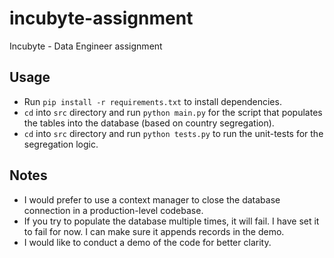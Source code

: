 # incubyte-assignment
Incubyte - Data Engineer assignment

## Usage
- Run `pip install -r requirements.txt` to install dependencies.
- `cd` into `src` directory and run `python main.py` for the script that populates the tables into the database (based on country segregation).
- `cd` into `src` directory and run `python tests.py` to run the unit-tests for the segregation logic.

## Notes
- I would prefer to use a context manager to close the database connection in a production-level codebase.
- If you try to populate the database multiple times, it will fail. I have set it to fail for now. I can make sure it appends records in the demo.
- I would like to conduct a demo of the code for better clarity.
